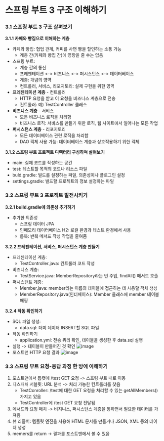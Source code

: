 # 스프링 부트 3 구조 이해하기

### 3.1 스프링 부트 3 구조 살펴보기
**3.1.1 카페와 빵집으로 이해하는 계층**
- 카페와 빵집: 협업 관계, 커피를 사면 빵을 할인하는 소통 가능
    - 계층 간(카페와 빵집 간)에 영향을 줄 수는 없음
- 스프링 부트: 
    - 계층 간의 통신
    - 프레젠테이션 <-> 비즈니스 <-> 퍼시스턴스 <-> 데이터베이스
    - 계층: 개념의 영역
    - 컨트롤러, 서비스, 리포지토리: 실제 구현을 위한 영역
- **프레젠테이션 계층** - 컨트롤러
    - HTTP 요청을 받고 이 요청을 비즈니스 계층으로 전송
    - 컨트롤러: 예) TestController 클래스
- **비즈니스 계층** - 서비스
    - 모든 비즈니스 로직을 처리함
    - 비즈니스 로직: 서비스를 만들기 위한 로직, 웹 사이트에서 일어나는 모든 작업
- **퍼시스턴스 계층** - 리포지토리  
    - 모든 데이터베이스 관련 로직을 처리함
    - DAO 객체 사용 가능: 데이터베이스 계층과 상호작용하기 위한 객체

**3.1.2 스프링 부트 프로젝트 디렉터리 구성하며 살펴보기**
- main: 실제 코드를 작성하는 공간
- test: 테스트할 목적의 코드나 리소스 파일
- buld.gradle: 빌드를 설정하는 파일, 의존성이나 플로그인 설정
- settings.gradle: 빌드할 프로젝트의 정보 설정하는 파일

### 3.2 스프링 부트 3 프로젝트 발전시키기
**3.2.1 build.gradle에 의존성 추가하기**
- 추가한 의존성 
    - 스프링 데이터 JPA
    - 인메모리 데이터베이스 H2: 로컬 환경과 테스트 환경에서 사용
    - 롬복: 반복 메서드 작성 작업을 줄여줌

**3.2.2 프레젠테이션, 서비스, 퍼시스턴스 계층 만들기**
- 프레젠테이션 계층:
    - TestController.java: 컨트롤러 코드 작성
- 비즈니스 계층:
    - TestService.java: MemberRepository라는 빈 주입, findAll() 메서드 호출
- 퍼시스턴트 계층: 
    - Member.java: member라는 이름의 테이블에 접근하는 데 사용할 객체 생성
    - MemberRepository.java(인터페이스): Member 클래스에 member 테이블 매핑 

**3.2.4 작동 확인하기**
- SQL 파일 생성:
    - data.sql: 더미 데이터 INSERT할 SQL 파일
- 작동 확인하기 
    - application.yml: 전송 쿼리 확인, 테이블을 생성한 후 data.sql 실행
- 실행 -> 테이블이 만들어진 것 확인
  ![image](https://github.com/gkdudans/efub4-springboot3-developer-study/assets/124586544/56a0b03a-1422-46d9-9607-39bc9b339926)
- 포스트맨 HTTP 요청 결과
  ![image](https://github.com/gkdudans/efub4-springboot3-developer-study/assets/124586544/a0449ca1-d38b-47f2-8156-fa4530cb6db0)

    
### 3.3 스프링 부트 요청-응답 과정 한 방에 이해하기
1. 포스트맨에서 톰캣에 /test GET 요청 -> 스프링 부트 내로 이동
2. 디스패처 서블릿: URL 분석 -> 처리 가능한 컨트롤러를 찾음
    - TestConroller: /test에 대한 GET 요청을 처리할 수 있는 getAllMembers() 가지고 있음
    - TestController에 /test GET 요청 전달됨 
3. 메서드와 요청 매치 -> 비지니스, 퍼시스턴스 계층을 통하면서 필요한 데이터를 가져옴
4. 뷰 리졸버: 템플릿 엔진을 사용해 HTML 문서를 만들거나 JSON, XML 등의 데이터 생성
5. memers를 return -> 결과를 포스트맨에서 볼 수 있음 
